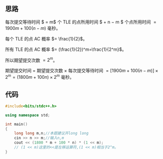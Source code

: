 ## 思路

每次提交等待时间 $ = m$ 个 TLE 的点所用时间 $ + n − m $ 个点所用时间 $= 1900m+100(n - m)$ 毫秒。

每个 TLE 的点 AC 概率 $= \frac{1}{2}$。

所有 TLE 的点 AC 概率 $= (\frac{1}{2})^m=\frac{1}{2^m}$。

所以期望提交次数 $= 2^m$。

期望提交时间 $=$ 期望提交次数 $\times$ 每次提交等待时间 $=[1900m+100(n-m)]\times2^m=(1800m+100n)\times2^m$ 毫秒。

## 代码

```cpp
#include<bits/stdc++.h>

using namespace std;

int main()
{
    long long m,n;//本题建议开long long
    cin >> n >> m;//输入n,m
    cout << (1800 * m + 100 * n) * (1 << m);
    // (1 << m)这里的<<是左移运算符,(1 << m)相当于2^m。
}
```
